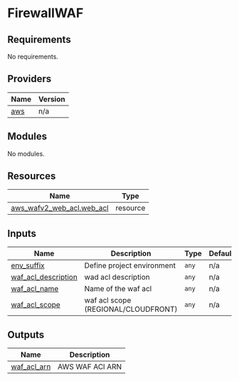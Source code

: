 # FirewallWAF

<!-- BEGINNING OF PRE-COMMIT-TERRAFORM DOCS HOOK -->
## Requirements

No requirements.

## Providers

| Name | Version |
|------|---------|
| <a name="provider_aws"></a> [aws](#provider\_aws) | n/a |

## Modules

No modules.

## Resources

| Name | Type |
|------|------|
| [aws_wafv2_web_acl.web_acl](https://registry.terraform.io/providers/hashicorp/aws/latest/docs/resources/wafv2_web_acl) | resource |

## Inputs

| Name | Description | Type | Default | Required |
|------|-------------|------|---------|:--------:|
| <a name="input_env_suffix"></a> [env\_suffix](#input\_env\_suffix) | Define project environment | `any` | n/a | yes |
| <a name="input_waf_acl_description"></a> [waf\_acl\_description](#input\_waf\_acl\_description) | wad acl description | `any` | n/a | yes |
| <a name="input_waf_acl_name"></a> [waf\_acl\_name](#input\_waf\_acl\_name) | Name of the waf acl | `any` | n/a | yes |
| <a name="input_waf_acl_scope"></a> [waf\_acl\_scope](#input\_waf\_acl\_scope) | waf acl scope (REGIONAL/CLOUDFRONT) | `any` | n/a | yes |

## Outputs

| Name | Description |
|------|-------------|
| <a name="output_waf_acl_arn"></a> [waf\_acl\_arn](#output\_waf\_acl\_arn) | AWS WAF ACl ARN |
<!-- END OF PRE-COMMIT-TERRAFORM DOCS HOOK -->
